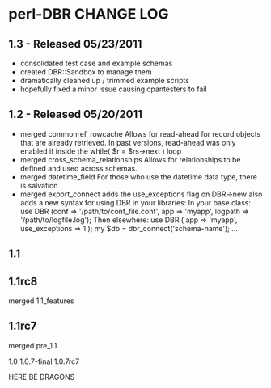 perl-DBR CHANGE LOG
===

1.3 - Released 05/23/2011
---
  - consolidated test case and example schemas
  - created DBR::Sandbox to manage them
  - dramatically cleaned up / trimmed example scripts
  - hopefully fixed a minor issue causing cpantesters to fail

1.2 - Released 05/20/2011
---
  - merged commonref_rowcache
    Allows for read-ahead for record objects that are already retrieved.
    In past versions, read-ahead was only enabled if inside the while( $r = $rs->next ) loop
  - merged cross_schema_relationships
    Allows for relationships to be defined and used across schemas.
  - merged datetime_field
    For those who use the datetime data type, there is salvation
  - merged export_connect
    adds the use_exceptions flag on DBR->new
    also adds a new syntax for using DBR in your libraries:
    In your base class:
       use DBR (conf => '/path/to/conf_file.conf', app => 'myapp', logpath => '/path/to/logfile.log');
    Then elsewhere:
       use DBR ( app => 'myapp', use_exceptions => 1 ); 
       my $db = dbr_connect('schema-name');
       ...

1.1
---

1.1rc8
---
  merged 1.1_features

1.1rc7
---
  merged pre_1.1

1.0
1.0.7-final
1.0.7rc7

HERE BE DRAGONS
